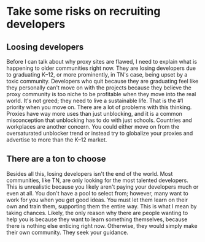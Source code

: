 # Take some risks on recruiting developers

## Loosing developers

Before I can talk about why proxy sites are flawed, I need to explain what is happening to older communities right now. They are losing developers due to graduating K–12, or more prominently, in TN's case, being upset by a toxic community. Developers who quit because they are graduating feel like they personally can't move on with the projects because they believe the proxy community is too niche to be profitable when they move into the real world. It's not greed; they need to live a sustainable life. That is the #1 priority when you move on. There are a lot of problems with this thinking. Proxies have way more uses than just unblocking, and it is a common misconception that unblocking has to do with just schools. Countries and workplaces are another concern. You could either move on from the oversaturated unblocker trend or instead try to globalize your proxies and advertise to more than the K–12 market.

## There are a ton to choose

Besides all this, losing developers isn't the end of the world. Most communities, like TN, are only looking for the most talented developers. This is unrealistic because you likely aren't paying your developers much or even at all. You don't have a pool to select from; however, many want to work for you when you get good ideas. You must let them learn on their own and train them, supporting them the entire way. This is what I mean by taking chances. Likely, the only reason why there are people wanting to help you is because they want to learn something themselves, because there is nothing else enticing right now. Otherwise, they would simply make their own community. They seek your guidance.
